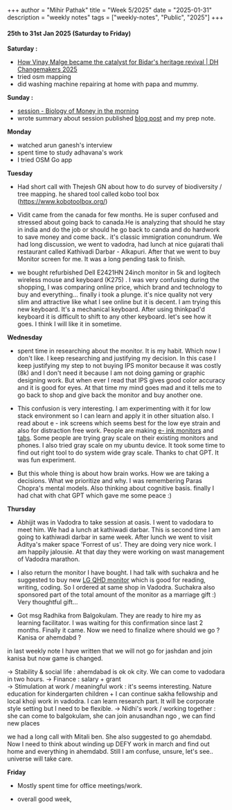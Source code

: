 +++
author = "Mihir Pathak"
title = "Week 5/2025"
date = "2025-01-31"
description = "weekly notes"
tags = ["weekly-notes", "Public", "2025"]
+++

#### 25th to 31st Jan 2025 (Saturday to Friday)

**Saturday :**

- [How Vinay Malge became the catalyst for Bidar's heritage revival | DH Changemakers 2025](https://www.youtube.com/watch?v=6Zby_Sav6Y4)
- tried osm mapping
- did washing machine repairing at home with papa and mummy.  

**Sunday :**

- [session - Biology of Money in the morning](https://www.instagram.com/p/DFSsmjuscyh/?img_index=1)
- wrote summary about session published [blog post](https://learningwala.in/blog/biology-of-money/) and my prep note.

**Monday**

- watched arun ganesh's interview 
- spent time to study adhavana's work 
- I tried OSM Go app 

**Tuesday**

- Had short call with Thejesh GN about how to do survey of biodiversity / tree mapping. 
he shared tool called kobo tool box (https://www.kobotoolbox.org/)
- Vidit came from the canada for few months. He is super confused and stressed about going back to canada.He is analyzing that should he stay in india and do the job or should he go back to canda and do hardwork to save money and come back.. it's classic immigration conundrum. We had long discussion, we went to vadodra, had lunch at nice gujarati thali restaurant called Kathivadi Darbar - Alkapuri. After that we went to buy Monitor screen for me. It was a long pending task to finish. 

- we bought refurbished Dell E2421HN 24inch monitor in 5k and logitech wireless mouse and keyboard (K275) . I was very confusing during the shopping, I was comparing online price, which brand and technology to buy and everything... finally i took a plunge. it's nice quality not very slim and attractive like what I see online but it is decent. I am trying this new keyboard. It's a mechanical keyboard. After using thinkpad'd keyboard it is difficult to shift to any other keyboard. let's see how it goes. I think I will like it in sometime. 

**Wednesday**

- spent time in researching about the monitor. It is my habit. Which now I don't like. 
I keep researching and justifying my decision. In this case I keep justifying my step to not buying IPS monitor because it was costly (8k) and I don't need it because I am not doing gaming or graphic designing work. But when ever I read that IPS gives good color accuracy and it is good for eyes. At that time my mind goes mad and it tells me to go back to shop and give back the monitor and buy another one. 

- This confusion is very interesting. I am experimenting with it for low stack environment so I can learn and apply it in other situation also. I read about e - ink screens which seems best for the low eye strain and also for distraction free work. 
People are making [e- ink monitors](https://www.modos.tech/) and [tabs](https://daylightcomputer.com/). Some people are trying gray scale on their existing monitors and phones. I also tried gray scale on my ubuntu device. It took some time to find out right tool to do system wide gray scale. Thanks to chat GPT. It was fun experiment. 

- But this whole thing is about how brain works. How we are taking a decisions. What we prioritize and why. I was remembering Paras Chopra's mental models. Also thinking about cognitive basis. finally I had chat with chat GPT which gave me some peace :)

**Thursday**

- Abhijit was in Vadodra to take session at oasis. I went to vadodara to meet him. We had a lunch at kathiwadi darbar. This is second time I am going to kathiwadi darbar in same week. After lunch we went to visit Aditya's maker space 'Forrest of us'. They are doing very nice work. I am happily jalousie. At that day they were working on wast management of Vadodra marathon.

- I also return the monitor I have bought. I had talk with suchakra and he suggested to buy new [LG QHD monitor](https://www.amazon.in/LG-IPS-sRGB-Height-Adjust-Display/dp/B0BRQT57RC/ref=mp_s_a_1_10?crid=1H4NH4KLPIHXP&dib=eyJ2IjoiMSJ9._T_qxcACiBpvKYmQSvgLsW4s0T3usIbvmqF8SRaqTAZgmWnAot7QBFC4w_L_7Yk126yZcmZo6wC6F2N4IFh4xu99ugCCcUuPqgybu-fdOhIPmTlBT3wDNqCPncem5er2gaNCjJlSokyZNYZY3G494MUKaWlimUjKyarCJZYXNvLuPohREB4SqZtimtiIB8pG5HbomJmwj40-e08oBVqQ6A.3w1owtm-qWWQ-HYXuIYhe21SIgrTQyiXSvKTTYbZyuc&dib_tag=se&keywords=benq+qhd+monitor+24+inches&nsdOptOutParam=true&qid=1738175044&sprefix=benq+qhd+monitor%2Caps%2C459&sr=8-10) which is good for reading, writing, coding. So I ordered at same shop in Vadodra. Suchakra also sponsored part of the total amount of the monitor as a marriage gift :) Very thoughtful gift...

- Got msg Radhika from Balgokulam. They are ready to hire my as learning facilitator. I was waiting for this confirmation since last 2 months. Finally it came. Now we need to finalize where should we go ? Kanisa or ahemdabd ?

in last weekly note I have written that we will not go for jashdan and join kanisa but now game is changed. 

&rarr; Stability & social life : ahemdabad is ok ok city. We can come to vadodara in two hours.
&rarr; Finance : salary + grant   
&rarr; Stimulation at work / meaningful work : it's seems interesting. Nature education for kindergarten children + I can continue sakha fellowship and local khoji work in vadodra. I can learn research part. It will be corporate style setting but I need to be flexible.
&rarr; Nidhi's work / working together :  she can come to balgokulam, she can join anusandhan ngo , we can find new places

we had a long call with Mitali ben. She also suggested to go ahemdabd. 
Now I need to think about winding up DEFY work in march and find out home and everything in ahemdabd. Still I am confuse, unsure, let's see.. universe will take care.

**Friday**

- Mostly spent time for office meetings/work.

- overall good week, 




